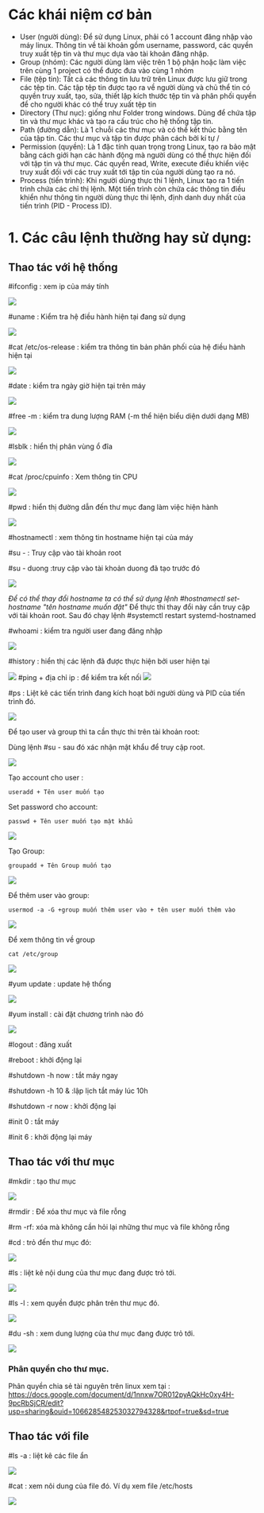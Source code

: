 # Các khái niệm cơ bản

- User (người dùng): Để sử dụng Linux, phải có 1 account đăng nhập vào máy linux. Thông tin về tài khoản gồm username, password, các quyền truy xuất tệp tin và thư mục dựa vào tài khoản đăng nhập.
- Group (nhóm): Các người dùng làm việc trên 1 bộ phận hoặc làm việc trên cùng 1 project có thể được đưa vào cùng 1 nhóm
- File (tệp tin): Tất cả các thông tin lưu trữ trên Linux được lưu giữ trong các tệp tin. Các tập tệp tin được tạo ra về người dùng và chủ thể tin có quyền truy xuất, tạo, sửa, thiết lập kích thước tệp tin và phân phối quyền để cho người khác có thể truy xuất tệp tin
- Directory (Thư nục): giống như Folder trong windows. Dùng để chứa tập tin và thư mục khác và tạo ra cấu trúc cho hệ thống tập tin.
- Path (đường dẫn): Là 1 chuỗi các thư mục và có thể kết thúc bằng tên của tập tin. Các thư mục và tập tin được phân cách bởi kí tự /
- Permission (quyền): Là 1 đặc tính quan trọng trong Linux, tạo ra bảo mật bằng cách giới hạn các hành động mà người dùng có thể thực hiện đối với tập tin và thư mục. Các quyền read, Write, execute điều khiển việc truy xuất đối với các truy xuất tới tập tin của người dùng tạo ra nó.
- Process (tiến trình): Khi người dùng thực thi 1 lệnh, Linux tạo ra 1 tiến trình chứa các chỉ thị lệnh. Một tiến trình còn chứa các thông tin điều khiển như thông tin người dùng thực thi lệnh, định danh duy nhất của tiến trình (PID - Process ID).
# 1. Các câu lệnh thường hay sử dụng:
## Thao tác với hệ thống

#ifconfig : xem ip của máy tính

<img src="img/20.png">

#uname : Kiểm tra hệ điều hành hiện tại đang sử dụng

<img src="img/21.png">

#cat /etc/os-release : kiểm tra thông tin bản phân phối của hệ điều hành hiện tại

<img src="img/45.png">

#date : kiểm tra ngày giờ hiện tại trên máy

<img src="img/22.png">

#free -m : kiểm tra dung lượng RAM (-m thể hiện biểu diện dưới dạng MB)

<img src="img/23.png">

#lsblk : hiển thị phân vùng ổ đĩa

<img src="img/46.png">

#cat /proc/cpuinfo : Xem thông tin CPU

<img src="img/24.png">

#pwd : hiển thị đường dẫn đến thư mục đang làm việc hiện hành

<img src="img/27.png">

#hostnamectl : xem thông tin hostname hiện tại của máy 

#su - : Truy cập vào tài khoản root

#su - duong :truy cập vào tài khoản duong đã tạo trước đó

<img src="img/25.png">

*Để có thể thay đổi hostname ta có thể sử dụng lệnh #hostnamectl set-hostname "tên hostname muốn đặt"* Để thực thi thay đổi này cần truy cập với tài khoản root. Sau đó chạy lệnh #systemctl restart systemd-hostnamed

#whoami : kiểm tra người user đang đăng nhập

<img src="img/26.png">

#history : hiển thị các lệnh đã được thực hiện bởi user hiện tại

<img src="img/28.png">
#ping + địa chỉ ip : để kiểm tra kết nối

<img src="img/29.png">

#ps : Liệt kê các tiến trình đang kích hoạt bởi người dùng và PID của tiến trình đó.

<img src="img/30.png">

Để tạo user và group thì ta cần thực thi trên tài khoản root:

Dùng lệnh #su - sau đó xác nhận mật khẩu để truy cập root.

<img src="img/31.png">

Tạo account cho user :
```
useradd + Tên user muốn tạo
```
Set password cho account:
```
passwd + Tên user muốn tạo mật khẩu
```

<img src="img/32.png">

Tạo Group:
```
groupadd + Tên Group muốn tạo
```

<img src="img/33.png">

Để thêm user vào group:
```
usermod -a -G +group muốn thêm user vào + tên user muốn thêm vào
```

<img src="img/34.png">

Để xem thông tin về group
```
cat /etc/group
```

<img src="img/35.png">

#yum update : update hệ thống

<img src="img/43.png">

#yum install : cài đặt chương trình nào đó

<img src="img/44.png">

#logout : đăng xuất

#reboot : khởi động lại

#shutdown -h now : tắt máy ngay

#shutdown -h 10 & :lập lịch tắt máy lúc 10h

#shutdown -r now : khởi động lại

#init 0 : tắt máy

#init 6 : khởi động lại máy
## Thao tác với thư mục

#mkdir : tạo thư mục

<img src="img/36.png">

#rmdir : Để xóa thư mục và file rỗng

#rm -rf: xóa mà không cần hỏi lại những thư mục và file không rỗng

#cd : trỏ đến thư mục đó:

<img src="img/37.png">

#ls : liệt kê nội dung của thư mục đang được trỏ tới.

<img src="img/38.png">

#ls -l : xem quyền được phân trên thư mục đó.

<img src="img/39.png">

#du -sh : xem dung lượng của thư mục đang được trỏ tới.

<img src="img/40.png">

### Phân quyền cho thư mục.

Phân quyền chia sẻ tài nguyên trên linux xem tại : https://docs.google.com/document/d/1nnxw7OR012pyAQkHc0xy4H-9pcRbSjCR/edit?usp=sharing&ouid=106628548253032794328&rtpof=true&sd=true

## Thao tác với file

#ls -a : liệt kê các file ẩn

<img src="img/41.png">

#cat : xem nôi dung của file đó. Ví dụ xem file /etc/hosts

<img src="img/42.png">

